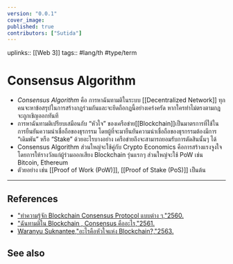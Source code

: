 ```yaml
---
version: "0.0.1"
cover_image:
published: true
contributors: ["Sutida"]
---
```

uplinks:: [[Web 3]]
tags:: #lang/th #type/term

# Consensus Algorithm
- *Consensus Algorithm* คือ การหาฉันทามติในระบบ [[Decentralized Network]] ทุกคนจะหาข้อสรุปในการสร้างกฎร่วมกันและจะยึดถือกฎนี้อย่างเคร่งครัด หากใครทำไม่ตรงตามกฎจะถูกเชิญออกทันที
- การหาฉันทามติเปรียบเสมือนกับ “หัวใจ” ของเครือข่าย[[Blockchain]]เป็นมาตรการที่ใช้ในการยืนยันความน่าเชื่อถือของธุรกรรม โดยผู้ที่จะมายืนยันความน่าเชื่อถือของธุรกรรมต้องมีการ “เดิมพัน” หรือ “Stake” ด้วยอะไรบางอย่าง เครือข่ายถึงจะสามารถยอมรับการตัดสินนั้นๆ ได้
- Consensus Algorithm ส่วนใหญ่จะใช้คู่กับ Crypto Economics คือการสร้างแรงจูงใจ โดยการให้รางวัลแก่ผู้ร่วมออกเสียง Blockchain รุ่นแรกๆ ส่วนใหญ่จะใช้ PoW เช่น Bitcoin, Ethereum
- ตัวยอย่าง เช่น [[Proof of Work (PoW)]],  [[Proof of Stake (PoS)]] เป็นต้น 
---
## References
- ["ทำความรู้จัก Blockchain Consensus Protocol แบบต่าง ๆ,"2560.](https://nuuneoi.com/blog/blog.php?read_id=933)
- ["ฉันทามติใน Blockchain , Consensus คืออะไร,"2561.](https://blockchain-review.co.th/blockchain-review/what-is-blockchain-consensus/)
- [Waranyu Suknantee,"อะไรคือหัวใจแห่ง Blockchain?,"2563.](https://medium.com/bitkub/consensus-algorithms-2d30ae933a02)
## See also
